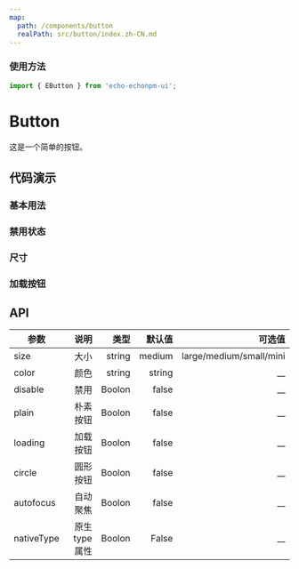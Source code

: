 ```yaml
---
map:
  path: /components/button
  realPath: src/button/index.zh-CN.md
---
```


### 使用方法

```ts
import { EButton } from 'echo-echonpm-ui';
```

# Button

这是一个简单的按钮。

## 代码演示

### 基本用法

<demo src="./demo/demo.vue"
  language="vue"
  title="基本用法"
  desc="点击切换。">
</demo>

### 禁用状态

<demo src="./demo/disable.vue"
language="vue"
title="禁用用法"
desc="点击切换">
</demo>

### 尺寸

<demo src="./demo/size.vue"
language="vue"
title="尺寸用法"
desc="点击切换">
</demo>

### 加载按钮

<demo src="./demo/loading.vue"
language="vue"
title="加载按钮"
desc="点击切换">
</demo>

## API

| 参数       |           说明 |   类型 | 默认值 |                  可选值 |
| ---------- | -------------: | -----: | -----: | ----------------------: |
| size       |           大小 | string | medium | large/medium/small/mini |
| color      |           颜色 | string | string |                    \_\_ |
| disable    |           禁用 | Boolon |  false |                    \_\_ |
| plain      |       朴素按钮 | Boolon |  false |                    \_\_ |
| loading    |       加载按钮 | Boolon |  false |                    \_\_ |
| circle     |       圆形按钮 | Boolon |  false |                    \_\_ |
| autofocus  |       自动聚焦 | Boolon |  false |                    \_\_ |
| nativeType | 原生 type 属性 | Boolon |  False |                    \_\_ |

